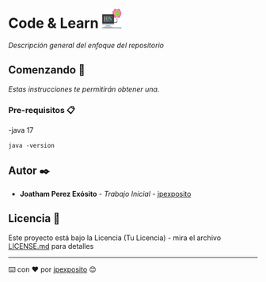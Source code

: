 # Code & Learn <img src=images/computer.png width="40">

_Descripción general del enfoque del repositorio_

## Comenzando 🚀

_Estas instrucciones te permitirán obtener una._


### Pre-requisitos 📋

-java 17

```code
java -version
```

## Autor ✒️

* **Joatham Perez Exósito** - *Trabajo Inicial* - [jpexposito](https://github.com/jpexposito)

## Licencia 📄

Este proyecto está bajo la Licencia (Tu Licencia) - mira el archivo [LICENSE.md](LICENSE.md) para detalles

---
⌨️ con ❤️ por [jpexposito](https://github.com/jpexposito) 😊